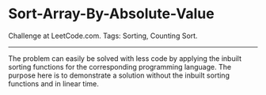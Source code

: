 # Sort-Array-By-Absolute-Value
Challenge at LeetCode.com. Tags: Sorting, Counting Sort.

-------------------------------------------------------------------------------------------------------------------------------------

The problem can easily be solved with less code by applying the inbuilt sorting functions for the corresponding
programming language. The purpose here is to demonstrate a solution without the inbuilt sorting functions
and in linear time.
